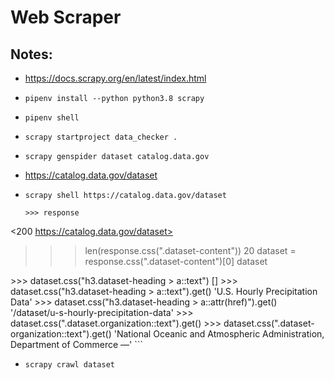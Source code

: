 # Web Scraper

## Notes:
- https://docs.scrapy.org/en/latest/index.html

- ```
  pipenv install --python python3.8 scrapy
  ```
- ```
  pipenv shell
  ```
- ```
  scrapy startproject data_checker .
  ```

- ```
  scrapy genspider dataset catalog.data.gov
  ```

- https://catalog.data.gov/dataset

- ```
  scrapy shell https://catalog.data.gov/dataset
  ```
  ```
  >>> response
<200 https://catalog.data.gov/dataset>
>>> len(response.css(".dataset-content"))
20
>>> dataset = response.css(".dataset-content")[0]
>>> dataset
<Selector xpath="descendant-or-self::*[@class and contains(concat(' ', normalize-space(@class), ' '), ' dataset-content ')]" data='<div class="dataset-content">\n      \n...'>
>>> dataset.css("h3.dataset-heading > a::text")
[<Selector xpath="descendant-or-self::h3[@class and contains(concat(' ', normalize-space(@class), ' '), ' dataset-heading ')]/a/text()" data='U.S. Hourly Precipitation Data'>]
>>> dataset.css("h3.dataset-heading > a::text").get()
'U.S. Hourly Precipitation Data'
>>> dataset.css("h3.dataset-heading > a::attr(href)").get()
'/dataset/u-s-hourly-precipitation-data'
>>> dataset.css(".dataset.organization::text").get()
>>> dataset.css(".dataset-organization::text").get()
'National Oceanic and Atmospheric Administration, Department of Commerce —'
  ```

- ```
  scrapy crawl dataset
  ```